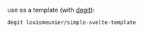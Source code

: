 use as a template (with [degit](https://github.com/Rich-Harris/degit)):

```shell
degit louismeunier/simple-svelte-template
```
